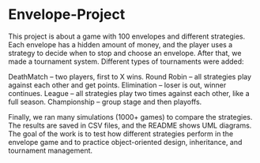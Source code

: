 # Envelope-Project
This project is about a game with 100 envelopes and different strategies. Each envelope has a hidden amount of money, and the player uses a strategy to decide when to stop and choose an envelope.
After that, we made a tournament system. Different types of tournaments were added:

DeathMatch – two players, first to X wins.
Round Robin – all strategies play against each other and get points.
Elimination – loser is out, winner continues.
League – all strategies play two times against each other, like a full season.
Championship – group stage and then playoffs.

Finally, we ran many simulations (1000+ games) to compare the strategies. The results are saved in CSV files, and the README shows UML diagrams.
The goal of the work is to test how different strategies perform in the envelope game and to practice object-oriented design, inheritance, and tournament management.
